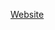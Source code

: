 [Website](https://zoeannp.github.io/jztc_group_project/jztc_group_project-new/WebsiteApplication/Agile-main/index.html)
